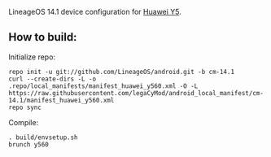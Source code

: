 LineageOS 14.1 device configuration for [Huawei Y5](http://konstakang.com/devices/y560/CM14.1).

How to build:
-------------

Initialize repo:

    repo init -u git://github.com/LineageOS/android.git -b cm-14.1
    curl --create-dirs -L -o .repo/local_manifests/manifest_huawei_y560.xml -O -L https://raw.githubusercontent.com/legaCyMod/android_local_manifest/cm-14.1/manifest_huawei_y560.xml
    repo sync

Compile:

    . build/envsetup.sh
    brunch y560
